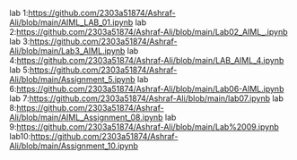 lab 1:https://github.com/2303a51874/Ashraf-Ali/blob/main/AIML_LAB_01.ipynb
lab 2:https://github.com/2303a51874/Ashraf-Ali/blob/main/Lab02_AIML_.ipynb
lab 3:https://github.com/2303a51874/Ashraf-Ali/blob/main/Lab3_AIML.ipynb
lab 4:https://github.com/2303a51874/Ashraf-Ali/blob/main/LAB_AIML_4.ipynb
lab 5:https://github.com/2303a51874/Ashraf-Ali/blob/main/Assignment_5.ipynb
lab 6:https://github.com/2303a51874/Ashraf-Ali/blob/main/Lab06-AIML.ipynb
lab 7:https://github.com/2303a51874/Ashraf-Ali/blob/main/lab07.ipynb
lab 8:https://github.com/2303a51874/Ashraf-Ali/blob/main/AIML_Assignment_08.ipynb
lab 9:https://github.com/2303a51874/Ashraf-Ali/blob/main/Lab%2009.ipynb
lab10:https://github.com/2303a51874/Ashraf-Ali/blob/main/Assignment_10.ipynb

